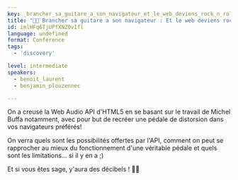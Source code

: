 ```yaml
---
key: _brancher_sa_guitare_a_son_navigateur_et_le_web_deviens_rock_n_roll_
title: "🤘🎸 Brancher sa guitare a son navigateur : Et le web deviens rock'n'roll !  🤘🎸"
id: imlHFq6TjUPfXNZ0vIfl
language: undefined
format: Conference
tags:
  - 'discovery'

level: intermediate
speakers:
  - benoit_laurent
  - benjamin_plouzennec

---
```


On a creusé la Web Audio API d'HTML5 en se basant sur le travail de Michel Buffa notamment, avec pour but de recréer une pédale de distorsion dans vos navigateurs préférés!

On verra quels sont les possibilités offertes par l'API, comment on peut se rapprocher au mieux du fonctionnement d'une véritable pédale et quels sont les limitations...
si il y en a ;)

Et si vous êtes sage, y'aura des décibels ! 🤘🎸


